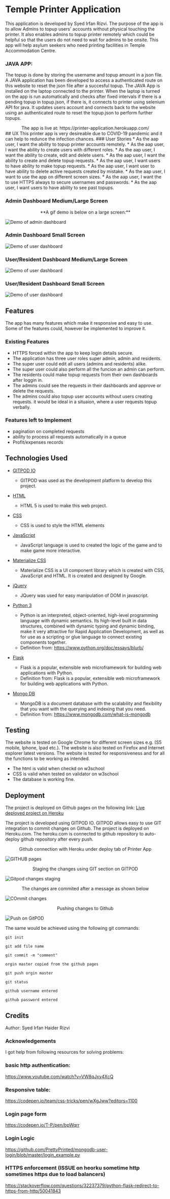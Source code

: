 # Temple Printer Application 
This application is developed by Syed Irfan Rizvi. The purpose of the app is to allow Admins to topup users' accounts without physical touching
the printer. It also enables admins to topup printer remotely which could be helpful so that the users do not need to wait for admins to be onsite.
This app will help asylum seekers who need printing facilities in Temple Accommodation Centre. 
### JAVA APP:
The topup is done by storing the username and topup amount in a json file. A JAVA application has been developed to access a authenticated 
 route on this website to reset the json file after a succesful topup. The JAVA App is installed on the laptop connected to the printer. 
 When the laptop is turned on the app is run automatically and checks after fixed intervals if there is a pending topup in topup.json, if there is,
  it connects to printer using selenium API for java. It updates users account and connects back to the website using an authenticated route to reset
  the topup.json to perform further topups.

<div align="center"> The app is live at: https://printer-application.herokuapp.com/ </div>
## UX
This printer app is very desireable due to COVID-19 pandemic and it can help to redunce the infection chances.
### User Stories
* As the aap user, I want the ability to topup printer accounts remotely.
* As the aap user, I want the ability to create users with different roles.
* As the aap user, I want the ability to create, edit and delete users.
* As the aap user, I want the ability to create and delete topup requests.
* As the aap user, I want users to have ability to make topup requests.
* As the aap user, I want user to have ability to delete active requests created by mistake. 
* As the aap user, I want to use the app on different screen sizes.
* As the aap user, I want the to use HTTPS always to secure usernames and passwords.
* As the aap user, I want users to have ability to see past topups.

### Admin Dashboard Medium/Large Screen

<div align="center"> **A gif demo is below on a large screen:** </div>

![Demo of admin dashboard](/static/images/admin.gif)

### Admin Dashboard Small Screen
![Demo of user dashboard](/static/images/admindash.gif)

### User/Resident Dashboard Medium/Large Screen
![Demo of user dashboard](/static/images/resident.gif)

### User/Resident Dashboard Small Screen
![Demo of user dashboard](/static/images/userdash.gif)

## Features
The app has many features which make it responsive and easy to use. Some of the features could, however be implemented to improve it.
### Existing Features
* HTTPS forced within the app to keep login details secure. 
* The application has three user roles super admin, admin and residents. 
* The super user could edit all users (admins and residents) alike. 
* The super user could also perform all the funcion an admin can perform.
* The residents could make topup requests from their own dashboards after loggin in. 
* The admins could see the requests in their dashboards and approve or delete the requests. 
* The admins could also topup user accounts without users creating requests. it would be ideal in a situaion, 
 where a user requests topup verbally.

### Features left to Implement
* pagination on completed requests
* ability to process all requests automatically in a queue
* Profit/expenses records

## Technologies Used
* [GITPOD IO](https://gitpod.io)
    * GITPOD was used as  the development platform to develop this project.

* [HTML](https://www.wikipedia.com/HTML)
    * HTML 5 is used to make this web project.

* [CSS](https://en.wikipedia.org/wiki/Cascading_Style_Sheets)
    * CSS is used to style the HTML elements

* [JavaScript](https://www.javascript.com/)
    * JavaScript language is used to created the logic of the game and to make game more interactive.

* [Materialize CSS](https://materializecss.com/getting-started.html)
    * Materialize CSS is a UI component library which is created with CSS, JavaScript and HTML. It is created and designed by Google.

* [jQuery](https://jquery.com)
    * JQuery was used for easy manipulation of DOM in javascript.

* [Python 3](https://www.python.org/downloads/)
    * Python is an interpreted, object-oriented, high-level programming language with dynamic semantics. Its high-level built in data structures, combined with dynamic typing and dynamic binding, make it very attractive for Rapid Application Development, as well as for use as a scripting or glue language to connect existing components together.
    * Definition from: https://www.python.org/doc/essays/blurb/

* [Flask ](https://www.fullstackpython.com/flask.html)
    * Flask is a popular, extensible web microframework for building web applications with Python.
    * Definition from: Flask is a popular, extensible web microframework for building web applications with Python.

* [Mongo DB](https://www.mongodb.com/)
    * MongoDB is a document database with the scalability and flexibility that you want with the querying and indexing that you need.
    * Definition from: https://www.mongodb.com/what-is-mongodb


## Testing
The website is tested on Google Chrome for different screen sizes e.g. (S5 mobile, Iphone, Ipad etc.). The website is also tested on Firefox and Internet explorer latest versions.
The website is tested for responsiveness and for all the functions to be working as intended. 
* The html is valid when checkd on w3school
* CSS is valid when tested on validator on w3school
* The database is working fine. 

## Deployment
The project is deployed on Github pages on the following link:
[Live deployed project on Heroku](https://printer-application.herokuapp.com/)

The project is developed using GITPOD IO. GITPOD allows easy to use GIT integration to commit changes on Github. 
The project is deployed on Heroku.com. The heroku.com is connected to github repository to auto-deploy github repository after every push. 

<div align="center">Github connection with Heroku under deploy tab of Printer App</div>

![GITHUB pages](/static/images/herokugithub.jpg)

<div align="center">Staging the changes using GIT section on GITPOD</div>

![Gitpod changes staging](/static/images/stage.png)

<div align="center">The changes are commited after a message as shown below</div>

![COmmit changes](/static/images/commit.png)

<div align="center">Pushing changes to Github</div>

![Push on GitPOD](/static/images/push.png)

The same would be achieved using the following git commands:
```
git init

git add file name

git commit -m "comment"

orgin master copied from the github pages

git push orgin master

git status

github username entered

github password entered
```
## Credits
Author: Syed Irfan Haider Rizvi

### Acknowledgements

I got help from following resources for solving problems:

### basic http authentication:
https://www.youtube.com/watch?v=VW8qJxy4XcQ

### Responsive table:
https://codepen.io/team/css-tricks/pen/wXgJww?editors=1100

### Login page form
https://codepen.io/T-P/pen/bpWqrr

### Login Logic 
https://github.com/PrettyPrinted/mongodb-user-login/blob/master/login_example.py

### HTTPS enforcement (ISSUE on heorku sometime http sometimes https due to load balancers)
https://stackoverflow.com/questions/32237379/python-flask-redirect-to-https-from-http/50041843

